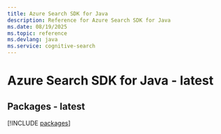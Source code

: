 ```yaml
---
title: Azure Search SDK for Java
description: Reference for Azure Search SDK for Java
ms.date: 08/19/2025
ms.topic: reference
ms.devlang: java
ms.service: cognitive-search
---
```

# Azure Search SDK for Java - latest
## Packages - latest
[!INCLUDE [packages](search-index.md)]